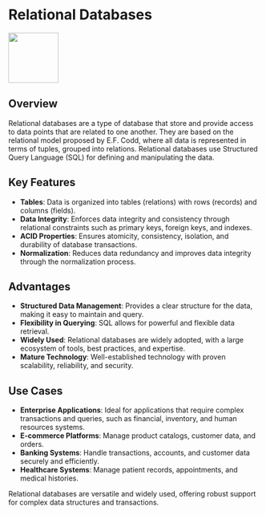 # Relational Databases

<img src="https://cdn0.iconfinder.com/data/icons/data-science-25/70/48-512.png" height="100">

## Overview

Relational databases are a type of database that store and provide access to data points that are related to one another. They are based on the relational model proposed by E.F. Codd, where all data is represented in terms of tuples, grouped into relations. Relational databases use Structured Query Language (SQL) for defining and manipulating the data.

## Key Features

- **Tables**: Data is organized into tables (relations) with rows (records) and columns (fields).
- **Data Integrity**: Enforces data integrity and consistency through relational constraints such as primary keys, foreign keys, and indexes.
- **ACID Properties**: Ensures atomicity, consistency, isolation, and durability of database transactions.
- **Normalization**: Reduces data redundancy and improves data integrity through the normalization process.

## Advantages

- **Structured Data Management**: Provides a clear structure for the data, making it easy to maintain and query.
- **Flexibility in Querying**: SQL allows for powerful and flexible data retrieval.
- **Widely Used**: Relational databases are widely adopted, with a large ecosystem of tools, best practices, and expertise.
- **Mature Technology**: Well-established technology with proven scalability, reliability, and security.

## Use Cases

- **Enterprise Applications**: Ideal for applications that require complex transactions and queries, such as financial, inventory, and human resources systems.
- **E-commerce Platforms**: Manage product catalogs, customer data, and orders.
- **Banking Systems**: Handle transactions, accounts, and customer data securely and efficiently.
- **Healthcare Systems**: Manage patient records, appointments, and medical histories.

Relational databases are versatile and widely used, offering robust support for complex data structures and transactions.
